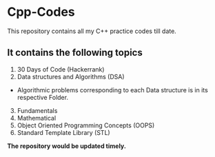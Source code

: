 # Cpp-Codes

This repository contains all my C++ practice codes till date. 

## It contains the following topics

1. 30 Days of Code (Hackerrank)
2. Data structures and Algorithms (DSA)
  - Algorithmic problems corresponding to each Data structure is in its respective Folder.
3. Fundamentals 
4. Mathematical 
5. Object Oriented Programming Concepts (OOPS)
6. Standard Template Library (STL)


**The repository would be updated timely.**
